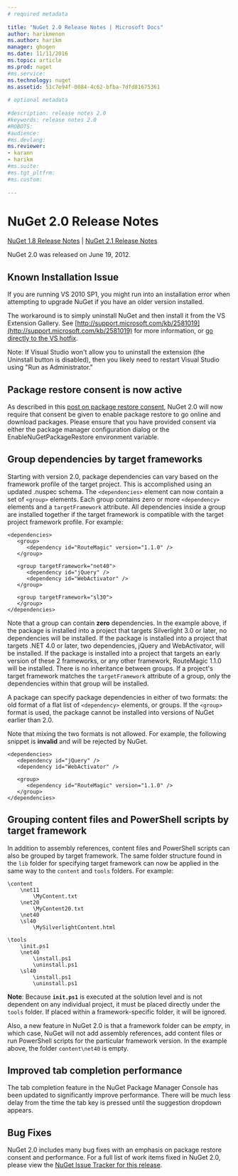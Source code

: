 ```yaml
--- 
# required metadata 
 
title: "NuGet 2.0 Release Notes | Microsoft Docs" 
author: harikmenon
ms.author: harikm 
manager: ghogen 
ms.date: 11/11/2016 
ms.topic: article 
ms.prod: nuget 
#ms.service: 
ms.technology: nuget 
ms.assetid: 51c7e94f-0084-4c62-bfba-7dfd81675361 
 
# optional metadata 
 
#description: release notes 2.0
#keywords: release notes 2.0
#ROBOTS: 
#audience: 
#ms.devlang: 
ms.reviewer:  
- karann 
- harikm 
#ms.suite:  
#ms.tgt_pltfrm: 
#ms.custom: 
 
--- 
```



# NuGet 2.0 Release Notes

[NuGet 1.8 Release Notes](../release-notes/nuget-1.8.md) | [NuGet 2.1 Release Notes](../release-notes/nuget-2.1.md)

NuGet 2.0 was released on June 19, 2012.

## Known Installation Issue
If you are running VS 2010 SP1, you might run into an installation error when attempting to upgrade 
NuGet if you have an older version installed.

The workaround is to simply uninstall NuGet and then install it from the VS Extension Gallery.  See
[http://support.microsoft.com/kb/2581019](http://support.microsoft.com/kb/2581019) for more information, or [go directly to the VS hotfix](http://bit.ly/vsixcertfix).

Note: If Visual Studio won't allow you to uninstall the extension (the Uninstall button is disabled),
then you likely need to restart Visual Studio using "Run as Administrator."

## Package restore consent is now active

As described in this [post on package restore consent](http://blog.nuget.org/20120518/package-restore-and-consent.html), NuGet 2.0 will now require that consent be given to enable package restore to go online and download packages. Please ensure that you have provided consent via either the package manager configuration dialog or the EnableNuGetPackageRestore environment variable.

## Group dependencies by target frameworks

Starting with version 2.0, package dependencies can vary based on the framework profile of the target project. This is accomplished using an updated .nuspec schema. The `<dependencies>` element can now contain a set of `<group>` elements. Each group contains zero or more `<dependency>` elements and a `targetFramework` attribute. All dependencies inside a group are installed together if the target framework is compatible with the target project framework profile. For example:

    <dependencies> 
       <group>
          <dependency id="RouteMagic" version="1.1.0" />
       </group>

       <group targetFramework="net40">
          <dependency id="jQuery" />
          <dependency id="WebActivator" />
       </group>
 
       <group targetFramework="sl30">
       </group>
    </dependencies>

Note that a group can contain **zero** dependencies. In the example above, if the package is installed into a project that targets Silverlight 3.0 or later, no dependencies will be installed. If the package is installed into a project that targets .NET 4.0 or later, two dependencies, jQuery and WebActivator, will be installed.  If the package is installed into a project that targets an early version of these 2 frameworks, or any other framework, RouteMagic 1.1.0 will be installed. There is no inheritance between groups. If a project's target framework matches the `targetFramework` attribute of a group, only the dependencies within that group will be installed.

A package can specify package dependencies in either of two formats: the old format of a flat list of `<dependency>` elements, or groups. If the `<group>` format is used, the package cannot be installed into versions of NuGet earlier than 2.0.

Note that mixing the two formats is not allowed. For example, the following snippet is **invalid** and will be rejected by NuGet.

    <dependencies> 
       <dependency id="jQuery" />
       <dependency id="WebActivator" />

       <group>
          <dependency id="RouteMagic" version="1.1.0" />
       </group>
    </dependencies>

## Grouping content files and PowerShell scripts by target framework

In addition to assembly references, content files and PowerShell scripts can also be grouped by target framework. The same folder structure found in the `lib` folder for specifying target framework can  now be applied in the same way to the `content` and `tools` folders. For example:

    \content
        \net11
            \MyContent.txt
        \net20
            \MyContent20.txt
        \net40
        \sl40
            \MySilverlightContent.html

    \tools
        \init.ps1
        \net40
            \install.ps1
            \uninstall.ps1
        \sl40
            \install.ps1
            \uninstall.ps1

**Note**: Because **`init.ps1`** is executed at the solution level and is not dependent on any individual project, it must be placed directly under the `tools` folder. If placed within a framework-specific folder, it will be ignored.

Also, a new feature in NuGet 2.0 is that a framework folder can be *empty*, in which case, NuGet will not add assembly references, add content files or run  PowerShell scripts for the particular framework version. In the example above, the folder `content\net40` is empty.

## Improved tab completion performance
The tab completion feature in the NuGet Package Manager Console has been updated to significantly improve performance. There will be much less delay from the time the tab key is pressed until the suggestion dropdown appears.

## Bug Fixes
NuGet 2.0 includes many bug fixes with an emphasis on package restore consent and performance. 
For a full list of work items fixed in NuGet 2.0, please view the [NuGet Issue Tracker for this release](http://nuget.codeplex.com/workitem/list/advanced?keyword=&status=Closed&type=All&priority=All&release=NuGet%202.0&assignedTo=All&component=All&sortField=Votes&sortDirection=Descending&page=0).
